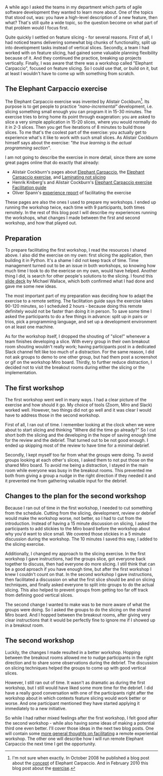 <!--
.. title: Two times remote Elephant Carpaccio
.. slug: two-times-remote-elephant-carpaccio
.. date: 2021-10-03 21:28:50 UTC+02:00
.. tags: workshop, elephant carpaccio, slices, agile, facilitation
.. category: workshop
.. link: 
.. description:
.. type: text
-->

A while ago I asked the teams in my department which parts of agile software development they wanted to learn more about. One of the topics that stood out, was: you have a high-level description of a new feature, then what? That's still quite a wide topic, so the question become on what part of that problem would I focus first.

Quite quickly I settled on feature slicing - for several reasons. First of all, I had noticed teams delivering somewhat big chunks of functionality, split up into development tasks instead of vertical slices. Secondly, a team I had worked with on feature slicing, had gained some valuable planning flexibility because of it. And they continued the practice, breaking up projects vertically. Finally, I was aware that there was a workshop called "Elephant Carpaccio", focused on feature slicing. So I could use that, or build on it, but at least I wouldn't have to come up with something from scratch.


## The Elephant Carpaccio exercise
The Elephant Carpaccio exercise was invented by Alistair Cockburn[^1]. Its purpose is to get people to practice _"nano-incremental"_ development, i.e. slicing something small enough you can program it in 15-30 minutes. The exercise tries to bring home its point through exageration: you are asked to slice a very simple application in 15-20 slices, where you would normally do it in 2-3 slices. Then you get five iterations of 8 minutes to build those slices. To me that's the coolest part of the exercise: you actually get to experience what's it like to work with such small slices. As Alistair Cockburn himself says about the exercise: _"the true learning is the actual programming section"_.

<!-- TEASER_END -->

I am not going to describe the exercise in more detail, since there are some great pages online that do exactly that already:

- Alistair Cockburn's pages about [Elephant Carpaccio](https://web.archive.org/web/20171001172011/http://alistair.cockburn.us/Elephant+Carpaccio), the [Elephant Carpaccio exercise](https://web.archive.org/web/20171114154855/http://alistair.cockburn.us/Elephant+Carpaccio+exercise), and [Laminating not slicing](https://web.archive.org/web/20170621090707/http://alistair.cockburn.us/Laminating+not+slicing)
- Henrik Kniberg's and Alistair Cockburn's [Elephant Carpaccio exercise Facilitation guide](https://docs.google.com/document/d/1TCuuu-8Mm14oxsOnlk8DqfZAA1cvtYu9WGv67Yj_sSk/pub)
- Oliver Spann's [experience report](https://medium.com/@olivercecilspann/elephant-carpaccio-exercise-an-experience-report-207f0cc79c34) of facilitating the exercise

These pages are also the ones I used to prepare my workshops. I ended up running the workshop twice, each time with 9 participants, both times remotely. In the rest of this blog post I will describe my experiences running the workshops, what changes I made between the first and second workshop, and how that played out.


## Preparation
To prepare facilitating the first workshop, I read the resources I shared above. I also did the exercise on my own: first slicing the application, then building it in Python. It's a shame  I did not keep track of time. Time management turned out to be an issue in both workshops, so knowing how much time I took to do the exericse on my own, would have helped. Another thing I did, is search for other people's solutions to the slicing. I found this [slide deck](https://elizabeth-mckellar-6gje.squarespace.com/s/Elephant-Carpaccio_november2017_chapter-presentation-wdm5.pdf) by Michael Wallace, which both confirmed what I had done and gave me some new ideas.

The most important part of my preparation was deciding how to adapt the exercise to a remote setting. The facilitation guide says the exercise takes 90-120 minutes, so I scheduled 2 hours - because doing this remote definitely would not be faster than doing it in person. To save some time I asked the participants to do a few things in advance: split up in pairs or trios, pick a programming language, and set up a development environment on at least one machine.

As for the workshop itself, I dropped the shouting of "slice!" whenever a team finishes developing a slice. With every group in their own breakout room shouting wouldn't really work; having participants post in a dedicated Slack channel felt like too much of a distraction. For the same reason, I did not ask groups to demo to one other group, but had them post a screenshot or gif on the workshop Miro board. Thirdly, to further reduce distraction,  I decided not to visit the breakout rooms during either the slicing or the implementation.


## The first workshop

The first workshop went well in many ways. I had a clear picture of the exercise and how should it go. My choice of tools (Zoom, Miro and Slack) worked well. However, two things did not go well and it was clear I would have to address those in the second workshop.

First of all, I ran out of time. I remember looking at the clock when we were about to start slicing and thinking "Where did the time go already?" So I cut short both the slicing and the developing in the hope of saving enough time for the review and the debrief. That turned out to be not good enough. I ended up skipping most of the review to have time for a minimal debrief.

Secondly, I kept myself too far from what the groups were doing. To avoid groups looking at each other's slices, I asked them to not put those on the shared Miro board. To avoid me being a distraction, I stayed in the main room while everyone was busy in the breakout rooms. This prevented me both from giving a group a nudge in the right direction if they needed it and it prevented me from gathering valuable input for the debrief.


## Changes to the plan for the second workshop

Because I ran out of time in the first workshop, I needed to cut something from the schedule. Cutting from the slicing, development, review or debrief would make the workshop worse, not better, so I had to cut from the introduction. Instead of having a 15 minute discussion on slicing, I asked the participants to add stickies to the Miro board before the workshop about why you'd want to slice small. We covered those stickies in a 5 minute discussion during the workshop. The 10 minutes I saved this way, I added to the slicing exercise.

Additionally, I changed my approach to the slicing exercise. In the first workshop I gave instructions, had the groups slice, got everyone back together to discuss, then had everyone do more slicing. I still think that can be a good aproach if you have enough time, but after the first workshop I knew I couldn't count on that. In the second workshop I gave instructions, then facilitated a discussion on what the first slice should be and on slicing techniques, and finally asked everyone to split into groups to do the actual slicing. This also helped to prevent groups from getting too far off track from defining good vertical slices.

The second change I wanted to make was to be more aware of what the groups were doing. So I asked the groups to do the slicing on the shared Miro board. And I hopped between the breakout rooms, after giving very clear instructions that it would be perfectly fine to ignore me if I showed up in a breakout room.


## The second workshop
Luckily, the changes I made resulted in a better workshop. Hopping between the breakout rooms allowed me to nudge participants in the right direction and to share some observations during the debrief. The discussion on slicing techniques helped the groups to come up with good vertical slices.

However, I still ran out of time. It wasn't as dramatic as during the first workshop, but I still would have liked some more time for the debrief. I did have a really good conversation with one of the participants right after the workshop about in which contexts feature slicing would work better or worse. And one participant mentioned they have started applying it immediately to a new initiative.

So while I had rather mixed feelings after the first workshop, I felt good after the second workshop - while also having some ideas of making a potential third one even better. I'll cover those ideas in the next two blog posts. One will contain some [more general thoughts on facilitating](link://slug/lessons-learned-after-facilitating-elephant-carpaccio) a remote experiential workshop. The other one will describe how I will run remote Elephant Carpaccio the next time I get the opportunity.


[^1]: I'm not sure when exactly. In October 2008 he published a blog post about the [concept](https://web.archive.org/web/20081017032508/http://alistair.cockburn.us/Elephant+Carpaccio) of Elephant Carpaccio.  And in February 2010 this blog post about the [exercise](https://web.archive.org/web/20140329203352/http://alistair.cockburn.us/Elephant+Carpaccio+exercise).
